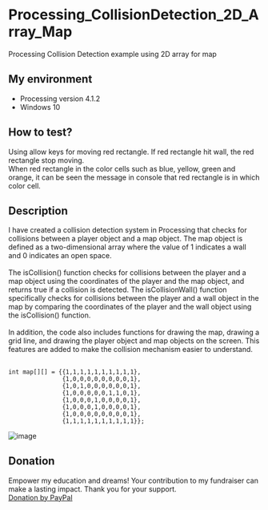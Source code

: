 # Processing_CollisionDetection_2D_Array_Map
Processing Collision Detection example using 2D array for map

## My environment
- Processing version 4.1.2
- Windows 10

## How to test?
Using allow keys for moving red rectangle. If red rectangle hit wall, the red rectangle stop moving.<br>
When red rectangle in the color cells such as blue, yellow, green and orange, it can be seen the message in console that red rectangle is in which color cell.

## Description
I have created a collision detection system in Processing that checks for collisions between a player object and a map object. The map object is defined as a two-dimensional array where the value of 1 indicates a wall and 0 indicates an open space.
<br><br>
The isCollision() function checks for collisions between the player and a map object using the coordinates of the player and the map object, and returns true if a collision is detected. The isCollisionWall() function specifically checks for collisions between the player and a wall object in the map by comparing the coordinates of the player and the wall object using the isCollision() function.
<br><br>
In addition, the code also includes functions for drawing the map, drawing a grid line, and drawing the player object and map objects on the screen. 
This features are added to make the collision mechanism easier to understand.

##  
```
int map[][] = {{1,1,1,1,1,1,1,1,1,1},
               {1,0,0,0,0,0,0,0,0,1},
               {1,0,1,0,0,0,0,0,0,1},
               {1,0,0,0,0,0,1,1,0,1},
               {1,0,0,0,1,0,0,0,0,1},
               {1,0,0,0,1,0,0,0,0,1},
               {1,0,0,0,0,0,0,0,0,1},
               {1,1,1,1,1,1,1,1,1,1}};
```

![image](https://user-images.githubusercontent.com/83990212/231061570-47419d32-5613-4951-82d1-3695da508c0f.png)

## Donation
Empower my education and dreams! Your contribution to my fundraiser can make a lasting impact. Thank you for your support.<br>
[Donation by PayPal](https://www.paypal.com/donate/?hosted_button_id=3S63EHYTJTY7Y "PayPal")

